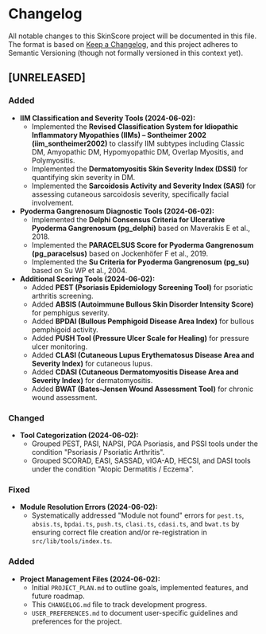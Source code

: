 
# Changelog

All notable changes to this SkinScore project will be documented in this file.
The format is based on [Keep a Changelog](https://keepachangelog.com/en/1.0.0/),
and this project adheres to Semantic Versioning (though not formally versioned in this context yet).

## [UNRELEASED]

### Added
- **IIM Classification and Severity Tools (2024-06-02):**
    - Implemented the **Revised Classification System for Idiopathic Inflammatory Myopathies (IIMs) – Sontheimer 2002 (iim_sontheimer2002)** to classify IIM subtypes including Classic DM, Amyopathic DM, Hypomyopathic DM, Overlap Myositis, and Polymyositis.
    - Implemented the **Dermatomyositis Skin Severity Index (DSSI)** for quantifying skin severity in DM.
    - Implemented the **Sarcoidosis Activity and Severity Index (SASI)** for assessing cutaneous sarcoidosis severity, specifically facial involvement.
- **Pyoderma Gangrenosum Diagnostic Tools (2024-06-02):**
    - Implemented the **Delphi Consensus Criteria for Ulcerative Pyoderma Gangrenosum (pg_delphi)** based on Maverakis E et al., 2018.
    - Implemented the **PARACELSUS Score for Pyoderma Gangrenosum (pg_paracelsus)** based on Jockenhöfer F et al., 2019.
    - Implemented the **Su Criteria for Pyoderma Gangrenosum (pg_su)** based on Su WP et al., 2004.
- **Additional Scoring Tools (2024-06-02):**
    - Added **PEST (Psoriasis Epidemiology Screening Tool)** for psoriatic arthritis screening.
    - Added **ABSIS (Autoimmune Bullous Skin Disorder Intensity Score)** for pemphigus severity.
    - Added **BPDAI (Bullous Pemphigoid Disease Area Index)** for bullous pemphigoid activity.
    - Added **PUSH Tool (Pressure Ulcer Scale for Healing)** for pressure ulcer monitoring.
    - Added **CLASI (Cutaneous Lupus Erythematosus Disease Area and Severity Index)** for cutaneous lupus.
    - Added **CDASI (Cutaneous Dermatomyositis Disease Area and Severity Index)** for dermatomyositis.
    - Added **BWAT (Bates-Jensen Wound Assessment Tool)** for chronic wound assessment.

### Changed
- **Tool Categorization (2024-06-02):**
    - Grouped PEST, PASI, NAPSI, PGA Psoriasis, and PSSI tools under the condition "Psoriasis / Psoriatic Arthritis".
    - Grouped SCORAD, EASI, SASSAD, vIGA-AD, HECSI, and DASI tools under the condition "Atopic Dermatitis / Eczema".

### Fixed
- **Module Resolution Errors (2024-06-02):**
    - Systematically addressed "Module not found" errors for `pest.ts`, `absis.ts`, `bpdai.ts`, `push.ts`, `clasi.ts`, `cdasi.ts`, and `bwat.ts` by ensuring correct file creation and/or re-registration in `src/lib/tools/index.ts`.

### Added
- **Project Management Files (2024-06-02):**
    - Initial `PROJECT_PLAN.md` to outline goals, implemented features, and future roadmap.
    - This `CHANGELOG.md` file to track development progress.
    - `USER_PREFERENCES.md` to document user-specific guidelines and preferences for the project.
